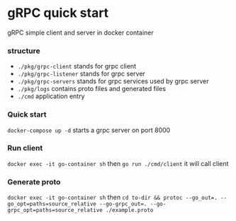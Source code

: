 # gRPC quick start 
gRPC simple client and server in docker container 

### structure 
- `./pkg/grpc-client` stands for  grpc client  
- `./pkg/grpc-listener` stands for grpc server
- `./pkg/grpc-servers` stands for grpc services used by grpc server
- `./pkg/logs` contains proto files and generated files 
- `./cmd` application entry 

### Quick start  
`docker-compose up -d`
starts a grpc server on port 8000

### Run client 
`docker exec -it go-container sh` then `go run ./cmd/client` it will call client 

### Generate proto
`docker exec -it go-container sh` then `cd to-dir && protoc --go_out=. --go_opt=paths=source_relative --go-grpc_out=. --go-grpc_opt=paths=source_relative ./example.proto` 
